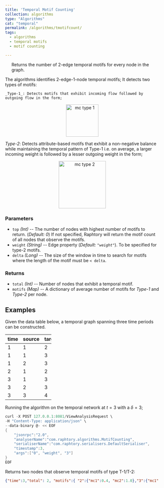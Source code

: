 ```yaml
---
title: 'Temporal Motif Counting'
collection: algorithms
type: "Algorithms"
cat: "temporal"
permalink: /algorithms/tmotifcount/
tags:
  - algorithms
  - temporal motifs
  - motif counting

---
```



<p style="margin-left: 1.5em;"> Returns the number of 2-edge temporal motifs for every node in the graph.</p>

 The algorithms identifies 2-edge-1-node temporal motifs; It detects two types of motifs:

 	_Type-1_: Detects motifs that exhibit incoming flow followed by outgoing flow in the form;

<p align="center">
	<img src="../../images/mc1.png" style="width: 11vw;" alt="mc type 1"/>
</p>
    
_Type-2_: Detects attribute-based motifs that exhibit a non-negative balance while maintaining the temporal pattern of Type-1 i.e. on average, a larger incoming weight is followed by a lesser outgoing weight in the form;
<p align="center">
	<img src="../../images/mc2.png" style="width: 16vw;" alt="mc type 2"/>
</p>

### Parameters
* `top` _(Int)_ -- The number of nodes with highest number of motifs to return. (_Default: 0_)
                      If not specified, Raphtory will return the motif count of all nodes that observe the motifs.
* `weight` _(String)_ -- Edge property (_Default: `"weight"`_). To be specified for type-2 motifs.
* `delta` _(Long)_ -- The size of the window in time to search for motifs where the length of the motif must be `< delta`.

### Returns
* `total` _(Int)_ -- Number of nodes that exhibit a temporal motif.
 * `motifs` _(Map)_ -- A dictionary of average number of motifs for _Type-1_ and _Type-2_ per node.


## Examples
Given the data table below, a temporal graph spanning three time periods can be constructed.
 
<table style="width:30%"><thead><tr><th>time</th><th>source</th><th>target</th><th>weight</th></tr></thead><tbody><tr><td>1</td><td>1</td><td>2</td><td>2</td></tr><tr><td>1</td><td>1</td><td>3</td><td>1</td></tr><tr><td>1</td><td>2</td><td>3</td><td>3</td></tr><tr><td>2</td><td>1</td><td>2</td><td>7</td></tr><tr><td>3</td><td>1</td><td>3</td><td>5</td></tr><tr><td>3</td><td>2</td><td>3</td><td>3</td></tr><tr><td>3</td><td>3</td><td>4</td><td>9</td></tr></tbody></table>

Running the algorithm on the temporal network at $t=3$ with a $\delta = 3$;
```scala
curl -X POST 127.0.0.1:8081/ViewAnalysisRequest \
-H "Content-Type: application/json" \
--data-binary @- << EOF 
{
	"jsonrpc":"2.0",
	"analyserName":"com.raphtory.algorithms.MotifCounting",
	"serialiserName":"com.raphtory.serialisers.DefaultSerialiser",
	"timestamp":3,
	"args":["0", "weight", "3"]	
}
EOF
```

Returns two nodes that observe temporal motifs of type T-1/T-2: 

```json
{"time":3,"total": 2, "motifs":{ "2":{"mc1":0.4, "mc2":1.0},"3":{"mc1":0.3333333333333333, "mc2":0.0} },"viewTime":10168}
```